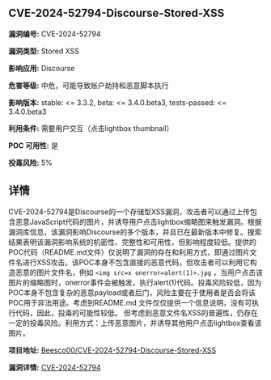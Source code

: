 ## CVE-2024-52794-Discourse-Stored-XSS

**漏洞编号:** CVE-2024-52794

**漏洞类型:** Stored XSS

**影响应用:** Discourse

**危害等级:** 中危，可能导致账户劫持和恶意脚本执行

**影响版本:** stable: <= 3.3.2, beta: <= 3.4.0.beta3, tests-passed: <= 3.4.0.beta3

**利用条件:** 需要用户交互（点击lightbox thumbnail）

**POC 可用性:** 是

**投毒风险:** 5%

## 详情

CVE-2024-52794是Discourse的一个存储型XSS漏洞，攻击者可以通过上传包含恶意JavaScript代码的图片，并诱导用户点击lightbox缩略图来触发漏洞。根据漏洞库信息，该漏洞影响Discourse的多个版本，并且已在最新版本中修复。搜索结果表明该漏洞影响系统的机密性、完整性和可用性，但影响程度较低。提供的POC代码（README.md文件）仅说明了漏洞的存在和利用方式，即通过图片文件名进行XSS攻击。该POC本身不包含直接的恶意代码，但攻击者可以利用它构造恶意的图片文件名，例如 `<img src=x onerror=alert(1)>.jpg` ，当用户点击该图片的缩略图时，onerror事件会被触发，执行alert(1)代码。投毒风险较低，因为POC本身不包含复杂的恶意payload或者后门，风险主要在于使用者是否会将该POC用于非法用途。考虑到README.md 文件仅仅提供一个信息说明，没有可执行代码，因此，投毒的可能性较低。 但考虑到恶意文件名XSS的普遍性，仍存在一定的投毒风险。利用方式：上传恶意图片，并诱导其他用户点击lightbox查看该图片。

**项目地址:** [Beesco00/CVE-2024-52794-Discourse-Stored-XSS](https://github.com/Beesco00/CVE-2024-52794-Discourse-Stored-XSS)

**漏洞详情:** [CVE-2024-52794](https://nvd.nist.gov/vuln/detail/CVE-2024-52794)
